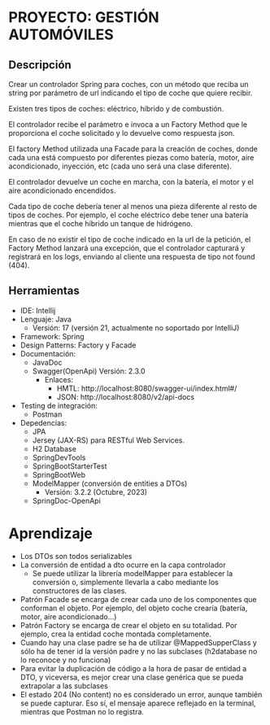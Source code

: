 # PROYECTO: GESTIÓN AUTOMÓVILES

## Descripción
Crear un controlador Spring para coches, con un método que reciba un string por parámetro de url indicando el tipo de coche que quiere recibir.

Existen tres tipos de coches: eléctrico, híbrido y de combustión.

El controlador recibe el parámetro e invoca a un Factory Method que le proporciona el coche solicitado y lo devuelve como respuesta json.

El factory Method utilizada una Facade para la creación de coches, donde cada una está compuesto por diferentes piezas como batería, motor, aire acondicionado, inyección, etc (cada uno será una clase diferente).

El controlador devuelve un coche en marcha, con la batería, el motor y el aire acondicionado encendidos.

Cada tipo de coche debería tener al menos una pieza diferente al resto de tipos de coches. Por ejemplo, el coche eléctrico debe tener una batería mientras que el coche híbrido un tanque de hidrógeno.

En caso de no existir el tipo de coche indicado en la url de la petición, el Factory Method lanzará una excepción, que el controlador capturará y registrará en los logs, enviando al cliente una respuesta de tipo not found (404).


## Herramientas

* IDE: Intellij
* Lenguaje: Java
  * Versión: 17 (versión 21, actualmente no soportado por IntelliJ)
* Framework: Spring
* Design Patterns: Factory y Facade
* Documentación:
  * JavaDoc
  * Swagger(OpenApi) Versión: 2.3.0
    * Enlaces:
      * HMTL: http://localhost:8080/swagger-ui/index.html#/
      * JSON: http://localhost:8080/v2/api-docs
* Testing de integración:
  * Postman
* Depedencias:
  * JPA
  * Jersey (JAX-RS) para RESTful Web Services. 
  * H2 Database
  * SpringDevTools
  * SpringBootStarterTest
  * SpringBootWeb
  * ModelMapper (conversión de entities a DTOs)
    * Versión: 3.2.2 (Octubre, 2023)
  * SpringDoc-OpenApi

# Aprendizaje

* Los DTOs son todos serializables
* La conversión de entidad a dto ocurre en la capa controlador
  * Se puede utilizar la librería modelMapper para establecer la conversión o, simplemente llevarla a cabo mediante los constructores de las clases.
* Patrón Facade se encarga de crear cada uno de los componentes que conforman el objeto. Por ejemplo, del objeto coche crearía (batería, motor, aire acondicionado...)
* Patrón Factory se encarga de crear el objeto en su totalidad. Por ejemplo, crea la entidad coche montada completamente.
* Cuando hay una clase padre se ha de utilizar @MappedSupperClass y sólo ha de tener id la versión padre y no las subclases (h2database no lo reconoce y no funciona)
* Para evitar la duplicación de código a la hora de pasar de entidad a DTO, y viceversa, es mejor crear una clase genérica que se pueda extrapolar a las subclases
* El estado 204 (No content) no es considerado un error, aunque también se puede capturar. Eso sí, el mensaje aparece reflejado en la terminal, mientras que Postman no lo registra.
